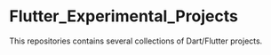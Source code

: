 # Flutter_Experimental_Projects
This repositories contains several collections of Dart/Flutter projects.
